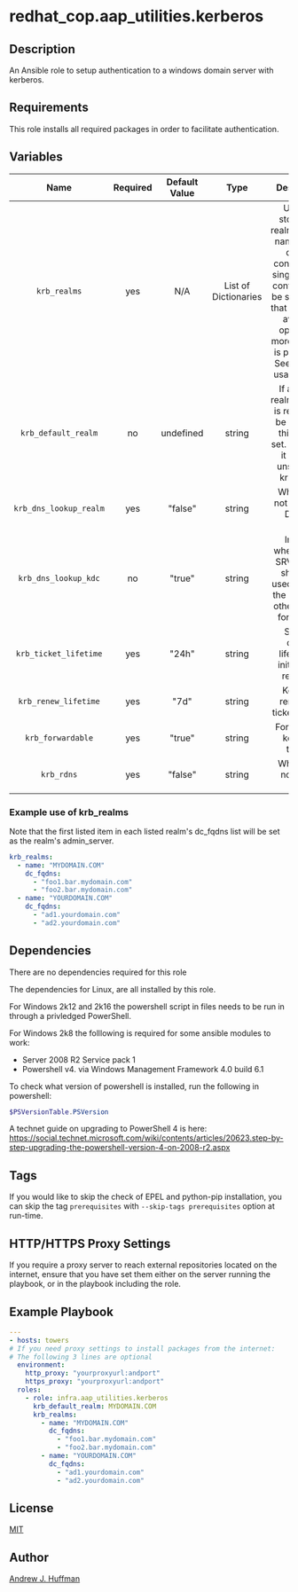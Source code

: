 # redhat\_cop.aap\_utilities.kerberos

## Description

An Ansible role to setup authentication to a windows domain server with kerberos.

## Requirements

This role installs all required packages in order to facilitate authentication.

## Variables

|Name|Required|Default Value|Type|Description|
|:---:|:---:|:---:|:---:|:---:|
|`krb_realms`|yes|N/A|List of Dictionaries|Used for storing the realm(domain) name and its domain controllers.  A single domain controller can be specified if that is the only available option, but more than one is preferable. See example usage below.|
|`krb_default_realm`|no|undefined|string|If a default realm(domain) is required to be specified this can be set.  Otherwise it remains unset in the krb5.conf.|
|`krb_dns_lookup_realm`|yes|"false"|string|Whether or not to lookup DNS via realm.|
|`krb_dns_lookup_kdc`|no|"true"|string|Indicate whether DNS SRV records should be used to locate the KDCs and other servers for a realm.|
|`krb_ticket_lifetime`|yes|"24h"|string|Sets the default lifetime for initial ticket requests.|
|`krb_renew_lifetime`|yes|"7d"|string|Kerberos renewable ticket lifetime.|
|`krb_forwardable`|yes|"true"|string|Forwardable kerberos tickets.|
|`krb_rdns`|yes|"false"|string|Whether or not to use rdns.|

### Example use of krb_realms

Note that the first listed item in each listed realm's dc_fqdns list will be set as the realm's admin_server.

```yaml
krb_realms:
  - name: "MYDOMAIN.COM"
    dc_fqdns:
      - "foo1.bar.mydomain.com"
      - "foo2.bar.mydomain.com"
  - name: "YOURDOMAIN.COM"
    dc_fqdns:
      - "ad1.yourdomain.com"
      - "ad2.yourdomain.com"
```

## Dependencies

There are no dependencies required for this role

The dependencies for Linux, are all installed by this role.

For Windows 2k12 and 2k16 the powershell script in files needs to be run in through a privledged PowerShell.

For Windows 2k8 the folllowing is required for some ansible modules to work:

* Server 2008 R2 Service pack 1
* Powershell v4. via Windows Management Framework 4.0 build 6.1

To check what version of powershell is installed, run the following in powershell:

```PowerShell
$PSVersionTable.PSVersion
```

A technet guide on upgrading to PowerShell 4 is here:
<https://social.technet.microsoft.com/wiki/contents/articles/20623.step-by-step-upgrading-the-powershell-version-4-on-2008-r2.aspx>

## Tags

If you would like to skip the check of EPEL and python-pip installation,
you can skip the tag `prerequisites` with `--skip-tags prerequisites` option at run-time.

## HTTP/HTTPS Proxy Settings

If you require a proxy server to reach external repositories located on the internet,
ensure that you have set them either on the server running the playbook, or in the playbook including the role.

## Example Playbook

```yaml
---
- hosts: towers
# If you need proxy settings to install packages from the internet:
# The following 3 lines are optional
  environment:
    http_proxy: "yourproxyurl:andport"
    https_proxy: "yourproxyurl:andport"
  roles:
    - role: infra.aap_utilities.kerberos
      krb_default_realm: MYDOMAIN.COM
      krb_realms:
        - name: "MYDOMAIN.COM"
          dc_fqdns:
            - "foo1.bar.mydomain.com"
            - "foo2.bar.mydomain.com"
        - name: "YOURDOMAIN.COM"
          dc_fqdns:
            - "ad1.yourdomain.com"
            - "ad2.yourdomain.com"
```

## License

[MIT](LICENSE)

## Author

[Andrew J. Huffman](https://github.com/ahuffman)

